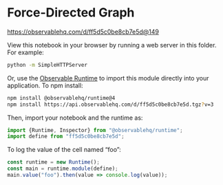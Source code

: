 # Force-Directed Graph

https://observablehq.com/d/ff5d5c0be8cb7e5d@149

View this notebook in your browser by running a web server in this folder. For
example:

~~~sh
python -m SimpleHTTPServer
~~~

Or, use the [Observable Runtime](https://github.com/observablehq/runtime) to
import this module directly into your application. To npm install:

~~~sh
npm install @observablehq/runtime@4
npm install https://api.observablehq.com/d/ff5d5c0be8cb7e5d.tgz?v=3
~~~

Then, import your notebook and the runtime as:

~~~js
import {Runtime, Inspector} from "@observablehq/runtime";
import define from "ff5d5c0be8cb7e5d";
~~~

To log the value of the cell named “foo”:

~~~js
const runtime = new Runtime();
const main = runtime.module(define);
main.value("foo").then(value => console.log(value));
~~~
